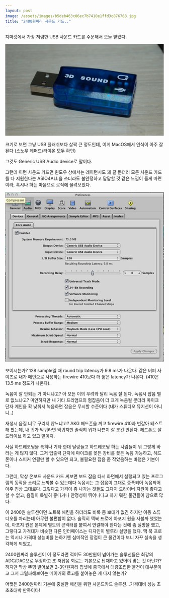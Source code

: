```yaml
---
layout: post
image: /assets/images/b5deb463c06ec7b7410e1ffd3c876763.jpg
title: "2400원짜리 사운드 카드.."
---
```


지마켓에서 가장 저렴한 USB 사운드 카드를 주문해서 오늘 받았다.

![image](/assets/images/b5deb463c06ec7b7410e1ffd3c876763.jpg)
 
크기로 보면 그냥 USB 플래쉬보다 살짝 큰 정도인데, 이게 MacOS에서 인식이 아주 잘 된다 (스노우 레퍼드/라이온 모두 확인)

그것도 Generic USB Audio device로 말이다.

그런데 이런 사운드 카드면 윈도우 상에서는 레이턴시도 꽤 클 뿐더러 모든 사운드 카드를 다 지원한다는 ASIO4ALL을 쓰더라도 불안정하고 답답할 것 같은 느낌이 들게 마련이라, 혹시나 하는 마음으로 로직에 물려보았다.

![image](/assets/images/9d7e38ad447e47e01b29d5b3a612b5ae.png)
 
보이시는가? 128 sample일 때 round trip latency가 9.8 ms가 나온다. 같은 버퍼 사이즈로 내가 메인으로 사용하는 firewire 410보다 더 짧은 latency가 나온다. (410은 13.5 ms 정도가 나온다).

녹음이 잘 안되는 거 아니냐고? 아 모든 이의 우려와 달리 녹음 잘 된다. 녹음시 잡음 별로 없느냐고? 미안하지만 내 기타 프리앰프의 험잡음이 더 크게 녹음될 뿐더러 마이크 단자 게인을 확 낮춰서 녹음하면 잡음은 무시할 수준이다 (내가 스튜디오 뮤지션이 아니니..)

재생시 음질 너무 구리지 않느냐고? AKG 헤드폰을 끼고 firewire 410과 번갈아 테스트 해 봤는데, 내 귀가 막귀라면 막귀지만 솔직히 뭐가 나쁜지 잘 분간 안된다. 헤드폰도 잘 드라이브 하고 있고 말이지.

사실 하드레코딩을 특히나 기타 한대 달랑들고 하드레코딩 하는 사람들이 뭐 그렇게 바라는 게 많지 않다. 그저 입출력 단자에 마이크를 꽂든 장비를 꽂든 녹음 가능하고, 헤드폰이나 스피커 연결만 할 수 있으면 되고, 불필요한 잡음 좀 작았음하는 바램은 기본이다.

그런데, 막상 온보드 사운드 카드 써보면 보드 잡음 타서 화면에서 실행되고 있는 프로그램의 동작을 소리로 느껴볼 수 있는데다 녹음시는 그 잡음이 그대로 증폭되어 녹음되어 아주 진상 그대로다. 그렇다고 가격이 좀 나가는 것들도 그다지 드라이버 지원이 좋다고 할 수 없고, 음질이 특별히 좋다거나 안정성이 뛰어나다고 하기 뭐한 물건들이 참으로 많다.

이 2400원 솔루션이면 노트북 해킨을 하더라도 비록 좀 뽀대가 없긴 하지만 이동 스튜디오를 차리는데 아무런 불편함이 없다. 솔직히 맥북 프로에 아포지 원을 사볼까 했었는데, 아포지 원은 본체에 별도의 콘넥터를 붙여서 연결해야 한다는 것에 좀 실망을 했고, 그렇다고 가격대가 비슷한 다른 인터페이스는 디자인이 별루라 실망을 했다. 맥 북 프로는 역시나 가격대 성능비를 논하기엔 심미적인 장점이 큰 물건이다 보니 자꾸 실속을 생각하게 되었고.

 2400원짜리 솔루션이 이 정도라면 적어도 30만원이 넘어가는 솔루션들은 최강의 ADC/DAC으로 무장하고 초 저잡음 회로는 기본으로 탑재하고 있어야 맞는 것 아닌가? 하지만 막상 뚜껑 열어보면 2-3만원짜리 칩셋에 중국에서 대량조립한 물건이 대부분이고 그저 그럴싸해보이는 메이커의 로고를 붙여놓은 게 다지 않는가?

어쨋든 2400원짜리 기본에 충실한 해킨을 위한 사운드카드 솔루션...가격대비 성능 초초초대박 만족이다!
 

